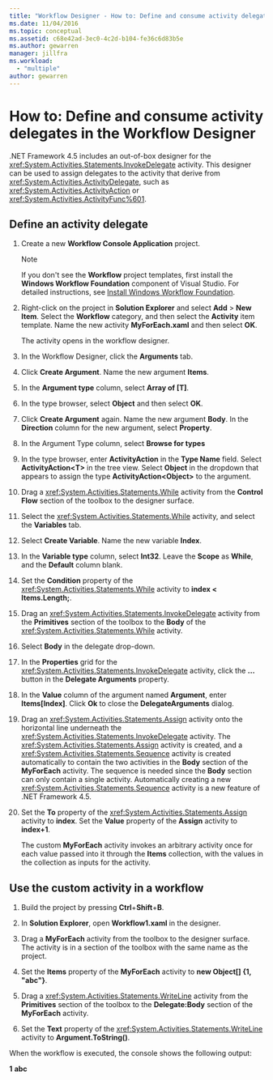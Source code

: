 ```yaml
---
title: "Workflow Designer - How to: Define and consume activity delegates"
ms.date: 11/04/2016
ms.topic: conceptual
ms.assetid: c68e42ad-3ec0-4c2d-b104-fe36c6d83b5e
ms.author: gewarren
manager: jillfra
ms.workload:
  - "multiple"
author: gewarren
---
```

# How to: Define and consume activity delegates in the Workflow Designer

.NET Framework 4.5 includes an out-of-box designer for the <xref:System.Activities.Statements.InvokeDelegate> activity. This designer can be used to assign delegates to the activity that derive from <xref:System.Activities.ActivityDelegate>, such as <xref:System.Activities.ActivityAction> or <xref:System.Activities.ActivityFunc%601>.

## Define an activity delegate

1. Create a new **Workflow Console Application** project.

   > [!NOTE]
   > If you don't see the **Workflow** project templates, first install the **Windows Workflow Foundation** component of Visual Studio. For detailed instructions, see [Install Windows Workflow Foundation](developing-applications-with-the-workflow-designer.md#install-windows-workflow-foundation).

3. Right-click on the project in **Solution Explorer** and select **Add** > **New Item**. Select the **Workflow** category, and then select the **Activity** item template. Name the new activity **MyForEach.xaml** and then select **OK**.

   The activity opens in the workflow designer.

4. In the Workflow Designer, click the **Arguments** tab.

5. Click **Create Argument**. Name the new argument **Items**.

6. In the **Argument type** column, select **Array of [T]**.

7. In the type browser, select **Object** and then select **OK**.

8. Click **Create Argument** again. Name the new argument **Body**. In the **Direction** column for the new argument, select **Property**.

9. In the Argument Type column, select **Browse for types**

10. In the type browser, enter **ActivityAction** in the **Type Name** field. Select **ActivityAction\<T>** in the tree view. Select **Object** in the dropdown that appears to assign the type **ActivityAction\<Object>** to the argument.

11. Drag a <xref:System.Activities.Statements.While> activity from the **Control Flow** section of the toolbox to the designer surface.

12. Select the <xref:System.Activities.Statements.While> activity, and select the **Variables** tab.

13. Select **Create Variable**. Name the new variable **Index**.

14. In the **Variable type** column, select **Int32**. Leave the **Scope** as **While**, and the **Default** column blank.

15. Set the **Condition** property of the <xref:System.Activities.Statements.While> activity to **index < Items.Length;**.

16. Drag an <xref:System.Activities.Statements.InvokeDelegate> activity from the **Primitives** section of the toolbox to the **Body** of the <xref:System.Activities.Statements.While> activity.

17. Select **Body** in the delegate drop-down.

18. In the **Properties** grid for the <xref:System.Activities.Statements.InvokeDelegate> activity, click the **...** button in the **Delegate Arguments** property.

19. In the **Value** column of the argument named **Argument**, enter **Items[Index]**. Click **Ok** to close the **DelegateArguments** dialog.

20. Drag an <xref:System.Activities.Statements.Assign> activity onto the horizontal line underneath the <xref:System.Activities.Statements.InvokeDelegate> activity. The  <xref:System.Activities.Statements.Assign> activity is created, and a <xref:System.Activities.Statements.Sequence> activity is created automatically to contain the two activities in the **Body** section of the **MyForEach** activity. The sequence is needed since the **Body** section can only contain a single activity. Automatically creating a new <xref:System.Activities.Statements.Sequence> activity is a new feature of .NET Framework 4.5.

21. Set the **To** property of the <xref:System.Activities.Statements.Assign> activity to **index**. Set the **Value** property of the **Assign** activity to **index+1**.

    The custom **MyForEach** activity invokes an arbitrary activity once for each value passed into it through the **Items** collection, with the values in the collection as inputs for the activity.

## Use the custom activity in a workflow

1.  Build the project by pressing **Ctrl**+**Shift**+**B**.

2.  In **Solution Explorer**, open **Workflow1.xaml** in the designer.

3.  Drag a **MyForEach** activity from the toolbox to the designer surface. The activity is in a section of the toolbox with the same name as the project.

4.  Set the **Items** property of the **MyForEach** activity to **new Object[] {1, "abc"}**.

5.  Drag a <xref:System.Activities.Statements.WriteLine> activity from the **Primitives** section of the toolbox to the **Delegate:Body** section of the **MyForEach** activity.

6.  Set the **Text** property of the <xref:System.Activities.Statements.WriteLine> activity to **Argument.ToString()**.

When the workflow is executed, the console shows the following output:

**1**
**abc**